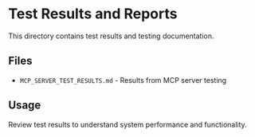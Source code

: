 # Test Results and Reports

This directory contains test results and testing documentation.

## Files

- `MCP_SERVER_TEST_RESULTS.md` - Results from MCP server testing

## Usage

Review test results to understand system performance and functionality.
